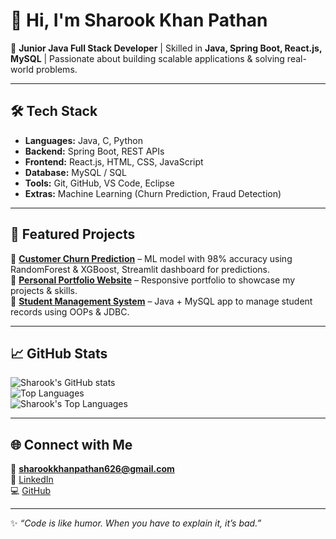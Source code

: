 # 👋 Hi, I'm Sharook Khan Pathan  

🚀 **Junior Java Full Stack Developer** | Skilled in **Java, Spring Boot, React.js, MySQL** | Passionate about building scalable applications & solving real-world problems.  

---

## 🛠️ Tech Stack  
- **Languages:** Java, C, Python  
- **Backend:** Spring Boot, REST APIs  
- **Frontend:** React.js, HTML, CSS, JavaScript  
- **Database:** MySQL / SQL  
- **Tools:** Git, GitHub, VS Code, Eclipse  
- **Extras:** Machine Learning (Churn Prediction, Fraud Detection)  

---

## 📌 Featured Projects  
🔹 [**Customer Churn Prediction**](https://github.com/sharook-khan-pathan/customer-churn-prediction) – ML model with 98% accuracy using RandomForest & XGBoost, Streamlit dashboard for predictions.  
🔹 [**Personal Portfolio Website**](https://github.com/sharook-khan-pathan/portfolio-website) – Responsive portfolio to showcase my projects & skills.  
🔹 [**Student Management System**](https://github.com/sharook-khan-pathan/student-management-system) – Java + MySQL app to manage student records using OOPs & JDBC.  

---

## 📈 GitHub Stats  
![Sharook's GitHub stats](https://github-readme-stats.vercel.app/api?username=sharook-khan-pathan&show_icons=true&theme=tokyonight)  
![Top Languages](https://github-readme-stats.vercel.app/api/top-langs/?username=sharook-khan-pathan&layout=compact&theme=tokyonight)  
![Sharook's Top Languages](https://github-readme-stats.vercel.app/api/top-langs/?username=sharook-khan-pathan&hide=Jupyter%20Notebook&layout=compact&theme=tokyonight)

---

## 🌐 Connect with Me  
📧 **sharookkhanpathan626@gmail.com**  
🔗 [LinkedIn](https://www.linkedin.com/in/sharook-khan-pathan-8ab73a268/)  
💻 [GitHub](https://github.com/sharook-khan-pathan)  

---

✨ _“Code is like humor. When you have to explain it, it’s bad.”_  
